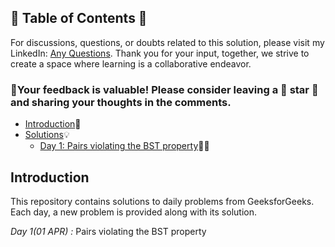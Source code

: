 ## 📜 Table of Contents 📜

For discussions, questions, or doubts related to this solution, please visit my LinkedIn: [Any Questions](https://www.linkedin.com/in/het-patel-8b110525a/). Thank you for your input, together, we strive to create a space where learning is a collaborative endeavor.

### 🔮Your feedback is valuable! Please consider leaving a 🌟 star 🌟 and sharing your thoughts in the comments.

- [Introduction](https://github.com/Hunterdii/GeeksforGeeks-POTD/blob/main/README.md)📝
- [Solutions](https://github.com/Hunterdii/GeeksforGeeks-POTD/tree/main/March%202024%20GFG%20SOLUTION)💡
  - [Day 1: Pairs violating the BST property](https://github.com/Hunterdii/GeeksforGeeks-POTD/blob/main/April%202024%20GFG%20SOLUTION/01(April)%20Pairs%20violating%20the%20BST%20property.md)🌳🚫

## Introduction

This repository contains solutions to daily problems from GeeksforGeeks. Each day, a new problem is provided along with its solution.

*Day 1(01 APR) :* Pairs violating the BST property

